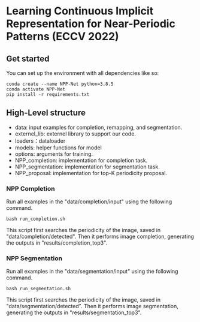 # Learning Continuous Implicit Representation for Near-Periodic Patterns (ECCV 2022)


## Get started
You can set up the environment with all dependencies like so:
```
conda create --name NPP-Net python=3.8.5
conda activate NPP-Net
pip install -r requirements.txt
```

## High-Level structure
* data: input examples for completion, remapping, and segmentation.
* externel_lib: externel library to support our code.
* loaders：dataloader
* models:  helper functions for model
* options: arguments for training. 
* NPP_completion: implementation for completion task. 
* NPP_segmentation: implementation for segmentation task. 
* NPP_proposal: implementation for top-K periodicity proposal.


### NPP Completion

Run all examples in the "data/completion/input" using the following command.

```
bash run_completion.sh
```

This script first searches the periodicity of the image, saved in "data/completion/detected". 
Then it performs image completion, generating the outputs in "results/completion_top3".




### NPP Segmentation

Run all examples in the "data/segmentation/input" using the following command.

```
bash run_segmentation.sh
```

This script first searches the periodicity of the image, saved in "data/segmentation/detected". 
Then it performs image segmentation, generating the outputs in "results/segmentation_top3". 



